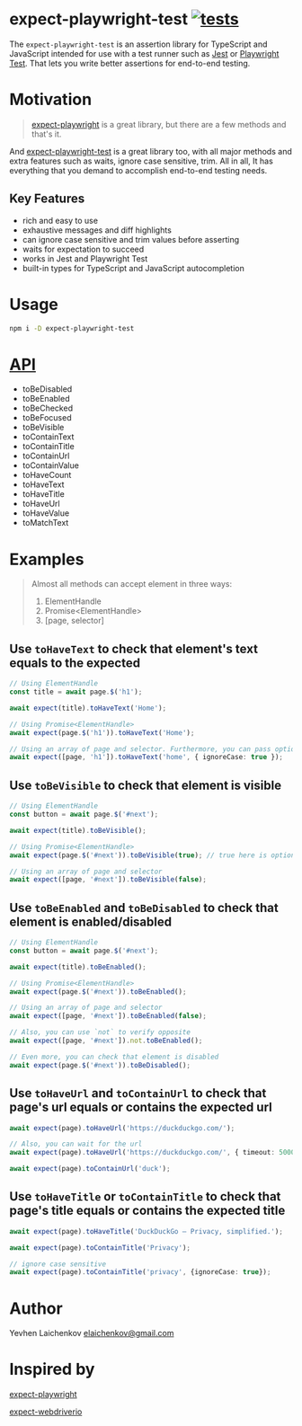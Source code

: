 # expect-playwright-test [![tests](https://github.com/elaichenkov/expect-playwright-test/actions/workflows/tests.yml/badge.svg)](https://github.com/elaichenkov/expect-playwright-test/actions/workflows/tests.yml)

The `expect-playwright-test` is an assertion library for TypeScript and JavaScript intended for use with a test runner such as [Jest](https://jestjs.io/) or [Playwright Test](https://playwright.dev/). That lets you write better assertions for end-to-end testing.

# Motivation
> [expect-playwright](https://github.com/playwright-community/expect-playwright) is a great library, but there are a few methods and that's it.

And [expect-playwright-test](https://github.com/elaichenkov/expect-playwright-test) is a great library too, with all major methods and extra features such as waits, ignore case sensitive, trim. All in all, It has everything that you demand to accomplish end-to-end testing needs.

## Key Features
* rich and easy to use
* exhaustive messages and diff highlights
* can ignore case sensitive and trim values before asserting
* waits for expectation to succeed
* works in Jest and Playwright Test
* built-in types for TypeScript and JavaScript autocompletion

# Usage

```sh
npm i -D expect-playwright-test
```

# [API]()
* toBeDisabled
* toBeEnabled
* toBeChecked
* toBeFocused
* toBeVisible
* toContainText
* toContainTitle
* toContainUrl
* toContainValue
* toHaveCount
* toHaveText
* toHaveTitle
* toHaveUrl
* toHaveValue
* toMatchText

# Examples

> Almost all methods can accept element in three ways:
> 1. ElementHandle
> 2. Promise\<ElementHandle>
> 3. [page, selector]
## Use `toHaveText` to check that element's text equals to the expected

```typescript
// Using ElementHandle
const title = await page.$('h1');

await expect(title).toHaveText('Home');

// Using Promise<ElementHandle>
await expect(page.$('h1')).toHaveText('Home');

// Using an array of page and selector. Furthermore, you can pass options such as ignoreCase and trim
await expect([page, 'h1']).toHaveText('home', { ignoreCase: true });
```
## Use `toBeVisible` to check that element is visible
```typescript
// Using ElementHandle
const button = await page.$('#next');

await expect(title).toBeVisible();

// Using Promise<ElementHandle>
await expect(page.$('#next')).toBeVisible(true); // true here is optional

// Using an array of page and selector
await expect([page, '#next']).toBeVisible(false);
```


## Use `toBeEnabled` and `toBeDisabled` to check that element is enabled/disabled

```typescript
// Using ElementHandle
const button = await page.$('#next');

await expect(title).toBeEnabled();

// Using Promise<ElementHandle>
await expect(page.$('#next')).toBeEnabled();

// Using an array of page and selector
await expect([page, '#next']).toBeEnabled(false);

// Also, you can use `not` to verify opposite
await expect([page, '#next']).not.toBeEnabled();

// Even more, you can check that element is disabled
await expect(page.$('#next')).toBeDisabled();
```

## Use `toHaveUrl` and `toContainUrl` to check that page's url equals or contains the expected url
```typescript
await expect(page).toHaveUrl('https://duckduckgo.com/');

// Also, you can wait for the url
await expect(page).toHaveUrl('https://duckduckgo.com/', { timeout: 5000 });

await expect(page).toContainUrl('duck');
```
## Use `toHaveTitle` or `toContainTitle` to check that page's title equals or contains the expected title

```typescript
await expect(page).toHaveTitle('DuckDuckGo — Privacy, simplified.');

await expect(page).toContainTitle('Privacy');

// ignore case sensitive
await expect(page).toContainTitle('privacy', {ignoreCase: true});
```
# Author
Yevhen Laichenkov <elaichenkov@gmail.com>
# Inspired by
[expect-playwright](https://github.com/playwright-community/expect-playwright)

[expect-webdriverio](https://github.com/webdriverio/expect-webdriverio)
